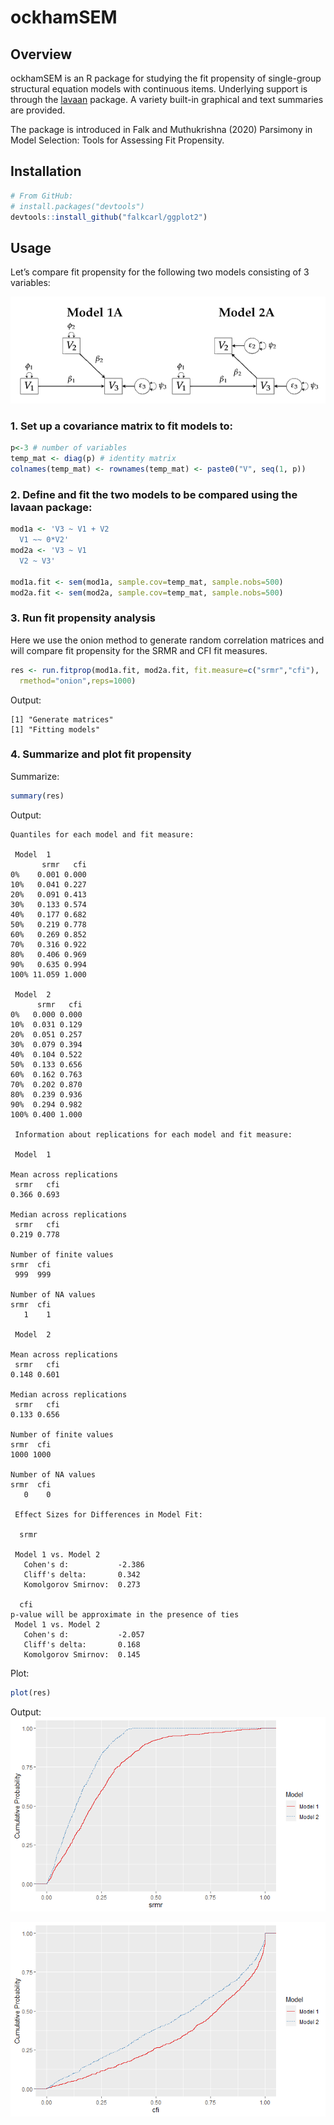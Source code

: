 
<!-- README.md is generated from README.Rmd. Please edit that file -->

# ockhamSEM

## Overview

ockhamSEM is an R package for studying the fit propensity of
single-group structural equation models with continuous items.
Underlying support is through the [lavaan](https://lavaan.ugent.be/)
package. A variety built-in graphical and text summaries are provided.

The package is introduced in Falk and Muthukrishna (2020) Parsimony in
Model Selection: Tools for Assessing Fit Propensity.

## Installation

``` r
# From GitHub:
# install.packages("devtools")
devtools::install_github("falkcarl/ggplot2")
```

## Usage

Let’s compare fit propensity for the following two models consisting of
3 variables:

![Model figure](man/figures/README-3varexample.png)

### 1\. Set up a covariance matrix to fit models to:

``` r
p<-3 # number of variables
temp_mat <- diag(p) # identity matrix
colnames(temp_mat) <- rownames(temp_mat) <- paste0("V", seq(1, p))
```

### 2\. Define and fit the two models to be compared using the lavaan package:

``` r
mod1a <- 'V3 ~ V1 + V2
  V1 ~~ 0*V2'
mod2a <- 'V3 ~ V1
  V2 ~ V3'

mod1a.fit <- sem(mod1a, sample.cov=temp_mat, sample.nobs=500)
mod2a.fit <- sem(mod2a, sample.cov=temp_mat, sample.nobs=500)
```

### 3\. Run fit propensity analysis

Here we use the onion method to generate random correlation matrices and
will compare fit propensity for the SRMR and CFI fit measures.

``` r
res <- run.fitprop(mod1a.fit, mod2a.fit, fit.measure=c("srmr","cfi"),
  rmethod="onion",reps=1000)
```

Output:

    [1] "Generate matrices"
    [1] "Fitting models"

### 4\. Summarize and plot fit propensity

Summarize:

``` r
summary(res)
```

Output:

    Quantiles for each model and fit measure:
    
     Model  1 
           srmr   cfi
    0%    0.001 0.000
    10%   0.041 0.227
    20%   0.091 0.413
    30%   0.133 0.574
    40%   0.177 0.682
    50%   0.219 0.778
    60%   0.269 0.852
    70%   0.316 0.922
    80%   0.406 0.969
    90%   0.635 0.994
    100% 11.059 1.000
    
     Model  2 
          srmr   cfi
    0%   0.000 0.000
    10%  0.031 0.129
    20%  0.051 0.257
    30%  0.079 0.394
    40%  0.104 0.522
    50%  0.133 0.656
    60%  0.162 0.763
    70%  0.202 0.870
    80%  0.239 0.936
    90%  0.294 0.982
    100% 0.400 1.000
    
     Information about replications for each model and fit measure:
    
     Model  1 
    
    Mean across replications
     srmr   cfi 
    0.366 0.693 
    
    Median across replications
     srmr   cfi 
    0.219 0.778 
    
    Number of finite values
    srmr  cfi 
     999  999 
    
    Number of NA values
    srmr  cfi 
       1    1 
    
     Model  2 
    
    Mean across replications
     srmr   cfi 
    0.148 0.601 
    
    Median across replications
     srmr   cfi 
    0.133 0.656 
    
    Number of finite values
    srmr  cfi 
    1000 1000 
    
    Number of NA values
    srmr  cfi 
       0    0 
    
     Effect Sizes for Differences in Model Fit:
    
      srmr 
    
     Model 1 vs. Model 2 
       Cohen's d:           -2.386 
       Cliff's delta:       0.342 
       Komolgorov Smirnov:  0.273 
    
      cfi 
    p-value will be approximate in the presence of ties
     Model 1 vs. Model 2 
       Cohen's d:           -2.057 
       Cliff's delta:       0.168 
       Komolgorov Smirnov:  0.145 

Plot:

``` r
plot(res)
```

Output: ![Plot 1](man/figures/README-3varplot1.png)

![Plot 2](man/figures/README-3varplot2.png)
